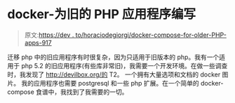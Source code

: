 # docker-为旧的 PHP 应用程序编写

> 原文:[https://dev . to/horaciodegiorgi/docker-compose-for-older-PHP-apps-917](https://dev.to/horaciodegiorgi/docker-compose-for-older-php-apps-917)

迁移 php 中的旧应用程序有时很复杂，因为只适用于旧版本的 php。我有一个适用于 php 5.2 的旧应用程序(有些库非常旧)，我需要一个开发环境。在做一些调查时，我发现了 http://devilbox.org/的 T2。
一个拥有大量选项和文档的 docker 图片。
我的应用程序也需要 postgresql 和一些 php 扩展。在一个简单的 docker-compose 食谱中，我找到了我需要的一切。